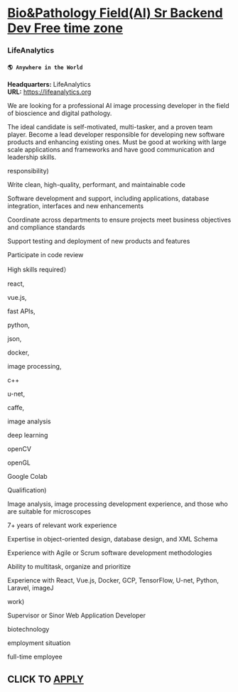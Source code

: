 # [Bio&Pathology Field(AI) Sr Backend Dev Free time zone](https://www.remotewlb.com/apply/bio-pathology-field-ai-sr-backend-dev-free-time-zone)  
### LifeAnalytics  
#### `🌎 Anywhere in the World`  

**Headquarters:** LifeAnalytics  
**URL:** https://lifeanalytics.org

We are looking for a professional AI image processing developer in the field of bioscience and digital pathology.  
  
  
The ideal candidate is self-motivated, multi-tasker, and a proven team player. Become a lead developer responsible for developing new software products and enhancing existing ones. Must be good at working with large scale applications and frameworks and have good communication and leadership skills.

  

responsibility)

Write clean, high-quality, performant, and maintainable code

Software development and support, including applications, database integration, interfaces and new enhancements

Coordinate across departments to ensure projects meet business objectives and compliance standards

Support testing and deployment of new products and features

Participate in code review

  

High skills required）

react,

vue.js,

fast APIs,

python,

json,

docker,

image processing,

c++

u-net,

caffe,

image analysis

deep learning

openCV

openGL

Google Colab

  

Qualification)

Image analysis, image processing development experience, and those who are suitable for microscopes

7+ years of relevant work experience

Expertise in object-oriented design, database design, and XML Schema

Experience with Agile or Scrum software development methodologies

Ability to multitask, organize and prioritize

Experience with React, Vue.js, Docker, GCP, TensorFlow, U-net, Python, Laravel, imageJ

  

work)

Supervisor or Sinor Web Application Developer

biotechnology

employment situation

full-time employee

  
  
  
  
  
  
  
  
  
  
  
  
  
  
  
  
  
  
  

  
## CLICK TO [APPLY](https://www.remotewlb.com/apply/bio-pathology-field-ai-sr-backend-dev-free-time-zone)

